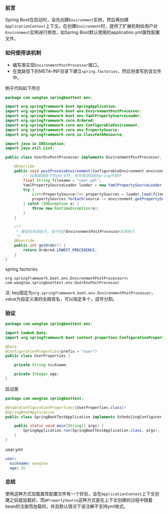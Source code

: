 ### 前言

Spring Boot在启动时，会先创建`Environment`实例，然后再创建`ApplicationContext`上下文。在创建`Environment`时，提供了扩展机制给用户对`Environment`实例进行修改，如Spring Boot默认使用的application.yml属性配置文件。

### 如何使用该机制

* 编写类实现`EnvironmentPostProcessor`接口。
* 在类路径下的META-INF目录下建立`spring.factories`，然后将类写到该文件中。

例子代码如下所示

```java
package com.wangtao.springboottest.env;

import org.springframework.boot.SpringApplication;
import org.springframework.boot.env.EnvironmentPostProcessor;
import org.springframework.boot.env.YamlPropertySourceLoader;
import org.springframework.core.Ordered;
import org.springframework.core.env.ConfigurableEnvironment;
import org.springframework.core.env.PropertySource;
import org.springframework.core.io.ClassPathResource;

import java.io.IOException;
import java.util.List;

public class UserEnvPostProcessor implements EnvironmentPostProcessor, Ordered {

    @Override
    public void postProcessEnvironment(ConfigurableEnvironment environment, SpringApplication application) {
        // 加载类路径下的yml文件, 并将其添加到Spring环境中
        final String filename = "user.yml";
        YamlPropertySourceLoader loader = new YamlPropertySourceLoader();
        try {
            List<PropertySource<?>> propertySources = loader.load(filename, new ClassPathResource(filename));
            propertySources.forEach(source -> environment.getPropertySources().addLast(source));
        } catch (IOException e) {
            throw new RuntimeException(e);
        }
    }

    /**
     * 最低优先级执行, 低于别的EnvironmentPostProcessor实例执行
     */
    @Override
    public int getOrder() {
        return Ordered.LOWEST_PRECEDENCE;
    }
}

```

spring.factories

```properties
org.springframework.boot.env.EnvironmentPostProcessor=\
com.wangtao.springboottest.env.UserEnvPostProcessor
```

注: key固定为`org.springframework.boot.env.EnvironmentPostProcessor`，value为自定义类的全路径名，可以指定多个，逗号分割。

### 验证

```java
package com.wangtao.springboottest.env;

import lombok.Data;
import org.springframework.boot.context.properties.ConfigurationProperties;

@Data
@ConfigurationProperties(prefix = "user")
public class UserProperties {

    private String nickname;

    private Integer age;
}
```

启动类

```java
package com.wangtao.springboottest;

@EnableConfigurationProperties({UserProperties.class})
@SpringBootApplication
public class SpringBootTestApplication implements SchedulingConfigurer {

    public static void main(String[] args) {
        SpringApplication.run(SpringBootTestApplication.class, args);
    }
}
```

user.yml

```yaml
user:
  nickname: wangtao
  age: 25
```

### 总结

使用这种方式加载属性配置文件有一个好处，会在`ApplicationContext`上下文创建之前就加载好。而`@PropertySource`这种方式是在上下文创建的过程中随着bean的注册而加载的，并且默认情况下该注解不支持yml格式。

